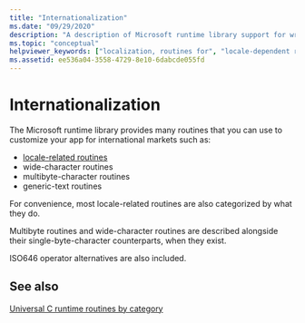 ```yaml
---
title: "Internationalization"
ms.date: "09/29/2020"
description: "A description of Microsoft runtime library support for writing apps for international markets."
ms.topic: "conceptual"
helpviewer_keywords: ["localization, routines for", "locale-dependent routines", "internationalization routines", "international applications, run-time routines for"]
ms.assetid: ee536a04-3558-4729-8e10-6dabcde055fd
---
```


# Internationalization

The Microsoft runtime library provides many routines that you can use to customize your app for international markets such as:

- [locale-related routines](./locale.md)
- wide-character routines
- multibyte-character routines
- generic-text routines

For convenience, most locale-related routines are also categorized by what they do.

Multibyte routines and wide-character routines are described alongside their single-byte-character counterparts, when they exist.

ISO646 operator alternatives are also included.

## See also

[Universal C runtime routines by category](./run-time-routines-by-category.md)

